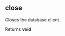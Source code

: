 <!-- Generated by documentation.js. Update this documentation by updating the source code. -->

## close

Closes the database client.

Returns **void**&#x20;
